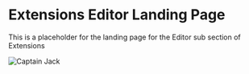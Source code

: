 # Extensions Editor Landing Page
This is a placeholder for the landing page for the Editor sub section of Extensions

![Captain Jack](https://media1.giphy.com/media/dH4eBrNQXB8S4/giphy.gif)
